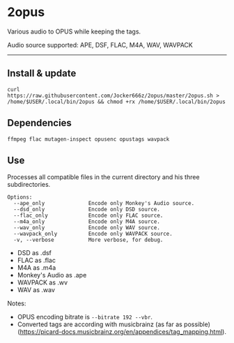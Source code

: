 # 2opus

Various audio to OPUS while keeping the tags.

Audio source supported: APE, DSF, FLAC, M4A, WAV, WAVPACK

--------------------------------------------------------------------------------------------------
## Install & update
`curl https://raw.githubusercontent.com/Jocker666z/2opus/master/2opus.sh > /home/$USER/.local/bin/2opus && chmod +rx /home/$USER/.local/bin/2opus`

## Dependencies
`ffmpeg flac mutagen-inspect opusenc opustags wavpack`

## Use
Processes all compatible files in the current directory and his three subdirectories.
```
Options:
  --ape_only              Encode only Monkey's Audio source.
  --dsd_only              Encode only DSD source.
  --flac_only             Encode only FLAC source.
  --m4a_only              Encode only M4A source.
  --wav_only              Encode only WAV source.
  --wavpack_only          Encode only WAVPACK source.
  -v, --verbose           More verbose, for debug.
```
* DSD as .dsf
* FLAC as .flac
* M4A as .m4a
* Monkey's Audio as .ape
* WAVPACK as .wv
* WAV as .wav

Notes: 
* OPUS encoding bitrate is `--bitrate 192 --vbr`.
* Converted tags are according with musicbrainz (as far as possible) (https://picard-docs.musicbrainz.org/en/appendices/tag_mapping.html).
